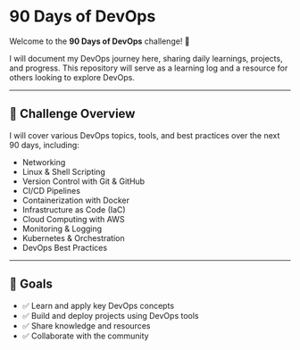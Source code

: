 # 90 Days of DevOps

Welcome to the **90 Days of DevOps** challenge! 🚀

I will document my DevOps journey here, sharing daily learnings, projects, and progress. This repository will serve as a learning log and a resource for others looking to explore DevOps.

---

## 📅 Challenge Overview
I will cover various DevOps topics, tools, and best practices over the next 90 days, including:
- Networking
- Linux & Shell Scripting
- Version Control with Git & GitHub
- CI/CD Pipelines
- Containerization with Docker
- Infrastructure as Code (IaC)
- Cloud Computing with AWS
- Monitoring & Logging
- Kubernetes & Orchestration
- DevOps Best Practices

---


## 🎯 Goals
- ✅ Learn and apply key DevOps concepts
- ✅ Build and deploy projects using DevOps tools
- ✅ Share knowledge and resources
- ✅ Collaborate with the community
